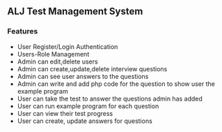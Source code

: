 <h2>ALJ Test Management System</h2>
<h3>Features</h3>
<ul>
<li>User Register/Login Authentication
<li>Users-Role Management
<li>Admin can edit,delete users
<li>Admin can create,update,delete interview questions
<li>Admin can see user answers to the questions
<li>Admin can write and add php code for the question to show user the example program
<li>User can take the test to answer the questions admin has added
<li>User can run example program for each question
<li>User can view their test progress
<li>User can create, update answers for questions
</ul>
